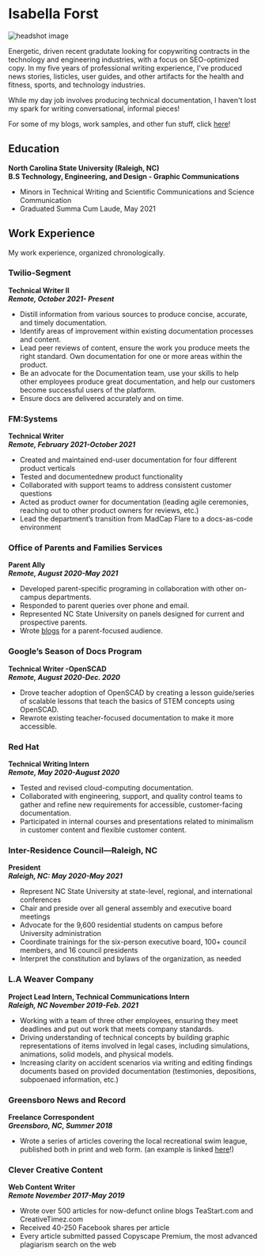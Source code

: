 # Isabella Forst

![headshot image](isabella-grad.png)

Energetic, driven recent gradutate looking for copywriting contracts in the technology and engineering industries, with a focus on SEO-optimized copy. 
In my five years of professional writing experience, I've produced news stories, listicles, user guides, and other artifacts for the health and fitness, sports, and technology industries. 

While my day job involves producing technical documentation, I haven't lost my spark for writing conversational, informal pieces!

For some of my blogs, work samples, and other fun stuff, click [here](hello-world.md)!

## Education
**North Carolina State University (Raleigh, NC)** <br/>
__B.S Technology, Engineering, and Design - Graphic Communications__
* Minors in Technical Writing and Scientific Communications and Science Communication
* Graduated Summa Cum Laude, May 2021

## Work Experience
My work experience, organized chronologically.

### Twilio-Segment
**Technical Writer II** <br/>
___Remote, October 2021- Present___
* Distill information from various sources to produce concise, accurate, and timely documentation.
* Identify areas of improvement within existing documentation processes and content.
* Lead peer reviews of content, ensure the work you produce meets the right standard. Own documentation for one or more areas within the product.
* Be an advocate for the Documentation team, use your skills to help other employees produce great documentation, and help our customers become successful users of the platform.
* Ensure docs are delivered accurately and on time.

### FM:Systems
**Technical Writer** <br/>
___Remote, February 2021-October 2021___
* Created and maintained end-user documentation for four different product verticals
* Tested and documentednew product functionality
* Collaborated with support teams to address consistent customer questions
* Acted as product owner for documentation (leading agile ceremonies, reaching out to
other product owners for reviews, etc.)
* Lead the department’s transition from MadCap Flare to a docs-as-code environment

### Office of Parents and Families Services
**Parent Ally** <br/>
___Remote, August 2020-May 2021___
* Developed parent-specific programing in collaboration with other on-campus
departments.
* Responded to parent queries over phone and email.
* Represented NC State University on panels designed for current and prospective
parents.
* Wrote [blogs](https://emas.ncsu.edu/pfs/blog/author/ijforst/) for a parent-focused audience.

### Google’s Season of Docs Program
**Technical Writer -OpenSCAD** <br/>
___Remote, August 2020-Dec. 2020___
* Drove teacher adoption of OpenSCAD by creating a lesson guide/series of scalable
lessons that teach the basics of STEM concepts using OpenSCAD.
* Rewrote existing teacher-focused documentation to make it more accessible.

### Red Hat
**Technical Writing Intern** <br/>
___Remote, May 2020-August 2020___
* Tested and revised cloud-computing documentation.
* Collaborated with engineering, support, and quality control teams to gather and refine
new requirements for accessible, customer-facing documentation.
* Participated in internal courses and presentations related to minimalism in customer
content and flexible customer content.

### Inter-Residence Council—Raleigh, NC 
**President** <br/>
___Raleigh, NC: May 2020-May 2021___
* Represent NC State University at state-level, regional, and international conferences
* Chair and preside over all general assembly and executive board meetings
* Advocate for the 9,600 residential students on campus before University administration
* Coordinate trainings for the six-person executive board, 100+ council members, and 16
council presidents
* Interpret the constitution and bylaws of the organization, as needed


### L.A Weaver Company
**Project Lead Intern, Technical Communications Intern** <br/>
___Raleigh, NC November 2019-Feb. 2021___
* Working with a team of three other employees, ensuring they meet deadlines and put out
work that meets company standards.
* Driving understanding of technical concepts by building graphic representations of items
involved in legal cases, including simulations, animations, solid models, and physical
models.
* Increasing clarity on accident scenarios via writing and editing findings documents based
on provided documentation (testimonies, depositions, subpoenaed information, etc.)

### Greensboro News and Record
**Freelance Correspondent** <br/>
___Greensboro, NC, Summer 2018___
* Wrote a series of articles covering the local recreational swim league, published both in print and web form. (an example is linked [here](https://greensboro.com/sports/a-saturday-goes-swimmingly-for-lake-jeanette-sherwood/article_d3ffcf25-75ac-5354-98ff-0b840ed5eb32.html)!)

### Clever Creative Content
**Web Content Writer** <br/>
___Remote November 2017-May 2019___
* Wrote over 500 articles for now-defunct online blogs TeaStart.com and CreativeTimez.com
* Received 40-250 Facebook shares per article
* Every article submitted passed Copyscape Premium, the most advanced plagiarism
search on the web



